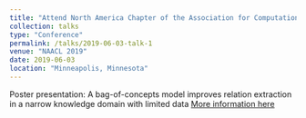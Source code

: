 ```yaml
---
title: "Attend North America Chapter of the Association for Computational Linguistics (NAACL)"
collection: talks
type: "Conference"
permalink: /talks/2019-06-03-talk-1
venue: "NAACL 2019"
date: 2019-06-03
location: "Minneapolis, Minnesota"
---
```

Poster presentation: A bag-of-concepts model improves relation extraction in a narrow knowledge domain with limited data
[More information here](https://naacl2019.org/schedule/)
